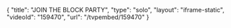 {
    "title": "JOIN THE BLOCK PARTY",
    "type": "solo",
    "layout": "iframe-static",
    "videoId": "159470",
    "url": "\/tvpembed\/159470"
}
